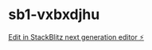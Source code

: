 # sb1-vxbxdjhu

[Edit in StackBlitz next generation editor ⚡️](https://stackblitz.com/~/github.com/chibangar/sb1-vxbxdjhu)